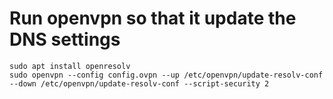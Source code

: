 # Run openvpn so that it update the DNS settings
```
sudo apt install openresolv
sudo openvpn --config config.ovpn --up /etc/openvpn/update-resolv-conf --down /etc/openvpn/update-resolv-conf --script-security 2
```
